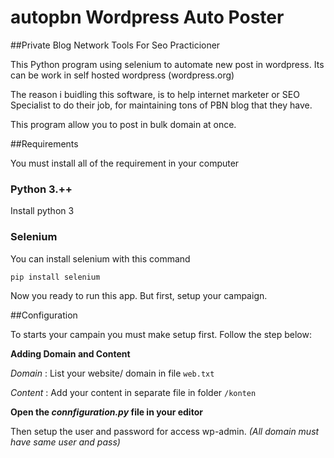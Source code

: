 # autopbn Wordpress Auto Poster


##Private Blog Network Tools For Seo Practicioner


This Python program using selenium to automate new post in wordpress.
Its can be work in self hosted wordpress (wordpress.org)

The reason i buidling this software, is to help internet marketer or SEO Specialist to do their job, for maintaining tons of PBN blog that they have.

This program allow you to post in bulk domain at once.

##Requirements

You must install all of the requirement in your computer

### Python 3.++

Install python 3

### Selenium

You can install selenium with this command

``pip install selenium``


Now you ready to run this app. But first, setup your campaign.

##Configuration

To starts your campain you must make setup first. Follow the step below:

**Adding Domain and Content**
 
*Domain* : List your website/ domain in file `web.txt`

*Content* : Add your content in separate file in folder `/konten`


**Open the *connfiguration.py* file in your editor**

Then setup the user and password for access wp-admin. *(All domain must have same  user and pass)*
